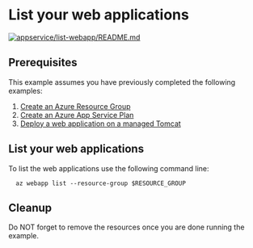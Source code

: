 
# List your web applications

[![appservice/list-webapp/README.md](https://github.com/Azure-Samples/java-on-azure-examples/actions/workflows/appservice_list-webapp_README_md.yml/badge.svg)](https://github.com/Azure-Samples/java-on-azure-examples/actions/workflows/appservice_list-webapp_README_md.yml)

## Prerequisites

This example assumes you have previously completed the following examples:

1. [Create an Azure Resource Group](../../../general/group/create/README.md)
1. [Create an Azure App Service Plan](../create-plan/README.md)
1. [Deploy a web application on a managed Tomcat](../tomcat-helloworld/README.md)

## List your web applications

<!-- workflow.cron(0 15 * * 1) -->
<!-- workflow.include(../tomcat-helloworld/README.md) -->

To list the web applications use the following command line:

```shell
  az webapp list --resource-group $RESOURCE_GROUP
```

<!-- workflow.directOnly

export RESULT=$(az webapp list --resource-group $RESOURCE_GROUP --output tsv)
az group delete --name $RESOURCE_GROUP --yes || true
if [[ "$RESULT" != "" ]]; then
  exit 1
fi

  -->

## Cleanup

Do NOT forget to remove the resources once you are done running the example.
